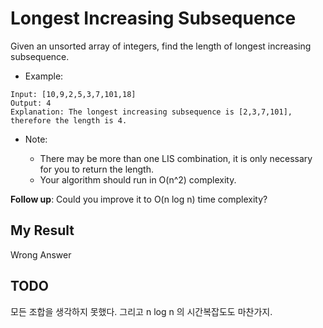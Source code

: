 # Longest Increasing Subsequence

Given an unsorted array of integers, find the length of longest increasing subsequence.

- Example:

```
Input: [10,9,2,5,3,7,101,18]
Output: 4 
Explanation: The longest increasing subsequence is [2,3,7,101], therefore the length is 4. 
```

- Note:

  - There may be more than one LIS combination, it is only necessary for you to return the length.
  - Your algorithm should run in O(n^2) complexity.

**Follow up**: Could you improve it to O(n log n) time complexity?

## My Result

Wrong Answer

## TODO

모든 조합을 생각하지 못했다. 그리고 n log n 의 시간복잡도도 마찬가지.
